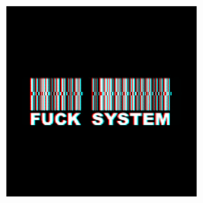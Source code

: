 
<div style="
          display: flex;
          align-items: center;
          justify-content: center;
">
<img alt="glitch.gif"
     src="/gif/glitch.gif?raw=true"
     data-hpc="true"  style="
         width: 100%;
         height: 100%;
">
</div>